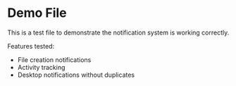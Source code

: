# Demo File

This is a test file to demonstrate the notification system is working correctly.

Features tested:
- File creation notifications
- Activity tracking
- Desktop notifications without duplicates